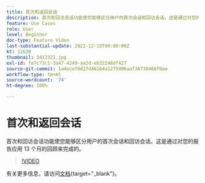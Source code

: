 ```yaml
---
title: 首次和返回会话
description: 首次和回访会话功能使您能够区分用户的首次会话和回访会话。这是通过对您的报告应用 13 个月的回顾来完成的。
feature: Use Cases
role: User
level: Beginner
doc-type: Feature Video
last-substantial-update: 2022-12-15T00:00:00Z
kt: 11620
thumbnail: 3412321.jpg
exl-id: fe7c73c1-3a47-4249-aa2d-eb32248df427
source-git-commit: 1a4ecef0d27d46164a1275906aaf36730468f0ae
workflow-type: tm+mt
source-wordcount: '74'
ht-degree: 100%

---
```


# 首次和返回会话

首次和回访会话功能使您能够区分用户的首次会话和回访会话。这是通过对您的报告应用 13 个月的回顾来完成的。

>[!VIDEO](https://video.tv.adobe.com/v/3412321/?quality=12&learn=on)

有关更多信息，请访问[文档](https://experienceleague.adobe.com/docs/analytics-platform/using/cja-usecases/data-views/data-views-usecases.html?lang=zh-Hans#new-repeat){target="_blank"}。
